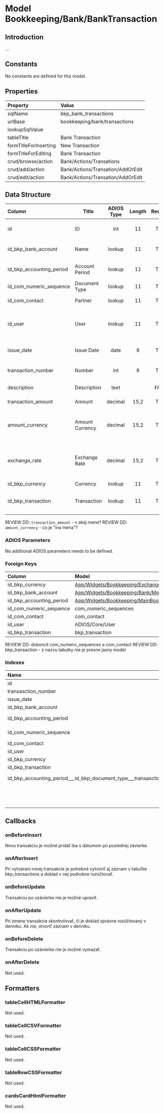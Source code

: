 # Model Bookkeeping/Bank/BankTransaction

## Introduction

...

## Constants

No constants are defined for this model.

## Properties

| Property              | Value                             |
| :-------------------- | :-------------------------------- |
| sqlName               | bkp_bank_transactions             |
| urlBase               | bookkeeping/bank/transactions     |
| lookupSqlValue        |                                   |
| tableTitle            | Bank Transaction                  |
| formTitleForInserting | New Transaction                   |
| formTitleForEditing   | Bank Transaction                  |
| crud/browse/action    | Bank/Actions/Transations          |
| crud/add/action       | Bank/Actions/Transation/AddOrEdit |
| crud/edit/action      | Bank/Actions/Transation/AddOrEdit |

## Data Structure

| Column                   | Title           | ADIOS Type | Length | Required | Notes                                         |
| :----------------------- | --------------- | :--------: | :----: | :------: | :-------------------------------------------- |
| id                       | ID              |    int     |   11   |   TRUE   | Jedinečné ID záznamu                          |
| id_bkp_bank_account      | Name            |   lookup   |   11   |   TRUE   | ID bankového účtu                             |
| id_bkp_accounting_period | Account Period  |   lookup   |   11   |   TRUE   | ID účtovného obdobia                          |
| id_com_numeric_sequence  | Document Type   |   lookup   |   11   |   TRUE   | ID číselnej rady                              |
| id_com_contact           | Partner         |   lookup   |   11   |   TRUE   | ID kontaktu                                   |
| id_user                  | User            |   lookup   |   11   |   TRUE   | ID užívateľa, ktorý doklad vystavil           |
| issue_date               | Issue Date      |    date    |   8    |   TRUE   | Dátum vystavenia dokladu                      |
| transaction_number       | Number          |    int     |   8    |   TRUE   | Poradové číslo dokladu                        |
| description              | Description     |    text    |        |  FALSE   | Popis dokladu                                 |
| transaction_amount       | Amount          |  decimal   |  15,2  |   TRUE   | Suma transakcie                               |
| amount_currency          | Amount Currency |  decimal   |  15,2  |   TRUE   | Celková suma transakcie v inej mene           |
| exchange_rate            | Exchange Rate   |  decimal   |  15,2  |   TRUE   | Kurz meny voči hlavnej mene účtovného obdobia |
| id_bkp_currency          | Currency        |   lookup   |   11   |   TRUE   | ID meny                                       |
| id_bkp_transaction       | Transaction     |   lookup   |   11   |   TRUE   | ID v denníku hlavnej knihy                    |

REVIEW DD: `transaction_amount` - v akej mene?
REVIEW DD: `amount_currency` - co je "ina mena"?

### ADIOS Parameters

No additional ADIOS parameters needs to be defined.

### Foreign Keys

| Column                   | Model                                                                                                         | Relation | OnUpdate | OnDelete |
| :----------------------- | :------------------------------------------------------------------------------------------------------------ | :------: | -------- | -------- |
| id_bkp_currency          | [App/Widgets/Bookkeeping/ExchangeRate/Models/Currency](../../../Bookkeeping/Bank/Models/BankAccount.md)bkp_currencies |   1:N    | Cascade  | Restrict |
| id_bkp_bank_account      | [App/Widgets/Bookkeeping/Bank/Models/BankAccount](../../../Bookkeeping/Bank/Models/BankAccount.md)                    |   1:N    | Cascade  | Restrict |
| id_bkp_accounting_period | [App/Widgets/Bookkeeping/MainBook/Models/AccountingPeriod](../../../Bookkeeping/MainBook/Models/AccountingPeriod.md)  |   1:N    | Cascade  | Restrict |
| id_com_numeric_sequence  | com_numeric_sequences                                                                                         |   1:N    | Cascade  | Restrict |
| id_com_contact           | com_contact                                                                                                   |   1:N    | Cascade  | Restrict |
| id_user                  | ADIOS/Core/User                                                                                               |   1:N    | Cascade  | Restrict |
| id_bkp_transaction       | bkp_transaction                                                                                               |   1:N    | Cascade  | Restrict |

REVIEW DD: dokoncit com_numeric_sequences a com_contact
REVIEW DD: bkp_transaction - z nazvu tabulky nie je presne jasny model

### Indexes

| Name                                                                  |  Type   |               Column + Order |
| :-------------------------------------------------------------------- | :-----: | ---------------------------: |
| id                                                                    | PRIMARY |                       id ASC |
| transasction_number                                                   |  INDEX  |      transasction_number ASC |
| issue_date                                                            |  INDEX  |               issue_date ASC |
| id_bkp_bank_account                                                   |  INDEX  |      id_bkp_bank_account ASC |
| id_bkp_accounting_period                                              |  INDEX  | id_bkp_accounting_period ASC |
| id_com_numeric_sequence                                               |  INDEX  |  id_com_numeric_sequence ASC |
| id_com_contact                                                        |  INDEX  |           id_com_contact ASC |
| id_user                                                               |  INDEX  |                  id_user ASC |
| id_bkp_currency                                                       |  INDEX  |          id_bkp_currency ASC |
| id_bkp_transaction                                                    |  INDEX  |       id_bkp_transaction ASC |
| id_bkp_accounting_period___id_bkp_document_type___transasction_number | UNIQUE  | id_bkp_accounting_period ASC |
|                                                                       |         |     id_bkp_document_type ASC |
|                                                                       |         |      transasction_number ASC |

## Callbacks

### onBeforeInsert

Novu transakciu je možné pridať iba s dátumom po poslednej závierke. 

### onAfterInsert

Pri vytváraní novej transakcie je potrebné vytvoriť aj záznam v tabuľke bkp_transactions a doklad v nej podrobne rozúčtovať.

### onBeforeUpdate

Transakciu po uzávierke nie je možné upraviť.

### onAfterUpdate

Pri zmene transakcie skontrolovať, či je doklad správne rozúčtovaný v denníku. Ak nie, otvoriť záznam v denníku.

### onBeforeDelete

Transakciu po uzávierke nie je možné vymazať.

### onAfterDelete

Not used.

## Formatters

### tableCellHTMLFormatter

Not used.

### tableCellCSVFormatter

Not used.

### tableCellCSSFormatter

Not used.

### tableRowCSSFormatter

Not used.

### cardsCardHtmlFormatter

Not used.
